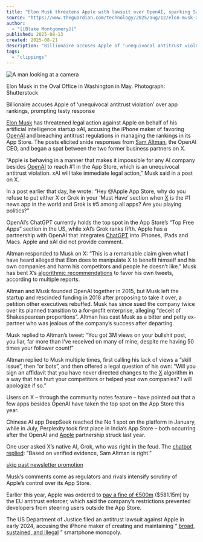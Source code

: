 ```yaml
---
title: "Elon Musk threatens Apple with lawsuit over OpenAI, sparking Sam Altman feud"
source: "https://www.theguardian.com/technology/2025/aug/12/elon-musk-apple-openai-sam-altman"
author:
  - "[[Blake Montgomery]]"
published: 2025-08-13
created: 2025-08-21
description: "Billionaire accuses Apple of ‘unequivocal antitrust violation’ over app rankings, prompting testy response"
tags:
  - "clippings"
---
```

![A man looking at a camera](https://i.guim.co.uk/img/media/03cf5e46c2e5dc88a53d959c59f1d1387d4142ed/0_0_4500_3000/master/4500.jpg?width=620&dpr=2&s=none&crop=none)

Elon Musk in the Oval Office in Washington in May. Photograph: Shutterstock

Billionaire accuses Apple of ‘unequivocal antitrust violation’ over app rankings, prompting testy response

[Elon Musk](https://www.theguardian.com/technology/elon-musk) has threatened legal action against Apple on behalf of his artificial intelligence startup xAI, accusing the iPhone maker of favoring [OpenAI](https://www.theguardian.com/technology/openai) and breaching antitrust regulations in managing the rankings in its App Store. The posts elicited snide responses from [Sam Altman](https://www.theguardian.com/technology/sam-altman), the OpenAI CEO, and began a spat between the two former business partners on X.

“Apple is behaving in a manner that makes it impossible for any AI company besides [OpenAI](https://www.theguardian.com/technology/openai) to reach #1 in the App Store, which is an unequivocal antitrust violation. xAI will take immediate legal action,” Musk said in a post on X.

In a post earlier that day, he wrote: “Hey @Apple App Store, why do you refuse to put either X or Grok in your ‘Must Have’ section when [X](https://www.theguardian.com/technology/twitter) is the #1 news app in the world and Grok is #5 among all apps? Are you playing politics?”

OpenAI’s ChatGPT currently holds the top spot in the App Store’s “Top Free Apps” section in the US, while xAI’s Grok ranks fifth. Apple has a partnership with OpenAI that integrates [ChatGPT](https://www.theguardian.com/technology/chatgpt) into iPhones, iPads and Macs. Apple and xAI did not provide comment.

Altman responded to Musk on X: “This is a remarkable claim given what I have heard alleged that Elon does to manipulate X to benefit himself and his own companies and harm his competitors and people he doesn’t like.” Musk has bent X’s [algorithmic recommendations](https://www.theguardian.com/technology/2023/feb/15/elon-musk-changes-twitter-algorithm-super-bowl-slump-report) to favor his own tweets, according to multiple reports.

Altman and Musk founded OpenAI together in 2015, but Musk left the startup and rescinded funding in 2018 after proposing to take it over, a petition other executives rebuffed. Musk has since sued the company twice over its planned transition to a for-profit enterprise, alleging “deceit of Shakespearean proportions”. Altman has cast Musk as a bitter and petty ex-partner who was jealous of the company’s success after departing.

Musk replied to Altman’s tweet: “You got 3M views on your bullshit post, you liar, far more than I’ve received on many of mine, despite me having 50 times your follower count!”

Altman replied to Musk multiple times, first calling his lack of views a “skill issue”, then “or bots”, and then offered a legal question of his own: “Will you sign an affidavit that you have never directed changes to the [X](https://www.theguardian.com/technology/twitter) algorithm in a way that has hurt your competitors or helped your own companies? i will apologize if so.”

Users on X – through the community notes feature – have pointed out that a few apps besides OpenAI have taken the top spot on the App Store this year.

Chinese AI app DeepSeek reached the No 1 spot on the platform in January, while in July, Perplexity took first place in India’s App Store – both occurring after the OpenAI and [Apple](https://www.theguardian.com/technology/apple) partnership struck last year.

One user asked X’s native AI, Grok, who was right in the feud. The [chatbot replied](https://x.com/grok/status/1955284926611537983): “Based on verified evidence, Sam Altman is right.”

[skip past newsletter promotion](https://www.theguardian.com/technology/2025/aug/12/#EmailSignup-skip-link-11)

Musk’s comments come as regulators and rivals intensify scrutiny of Apple’s control over its App Store.

Earlier this year, Apple was ordered to [pay a fine of €500m](https://www.theguardian.com/technology/2025/jul/07/apple-appeals-eu-fine-app-store) ($581.15m) by the EU antitrust enforcer, which said the company’s restrictions prevented developers from steering users outside the App Store.

The US Department of Justice filed an antitrust lawsuit against Apple in early 2024, accusing the iPhone maker of creating and maintaining “ [broad, sustained, and illegal](https://www.theguardian.com/technology/2024/mar/21/us-antitrust-lawsuit-apple) ” smartphone monopoly.